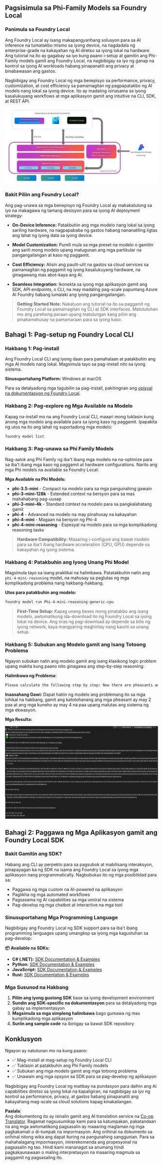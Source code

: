 <!--
CO_OP_TRANSLATOR_METADATA:
{
  "original_hash": "52973a5680a65a810aa80b7036afd31f",
  "translation_date": "2025-07-16T19:49:34+00:00",
  "source_file": "md/01.Introduction/02/07.FoundryLocal.md",
  "language_code": "tl"
}
-->
## Pagsisimula sa Phi-Family Models sa Foundry Local

### Panimula sa Foundry Local

Ang Foundry Local ay isang makapangyarihang solusyon para sa AI inference na tumatakbo mismo sa iyong device, na nagdadala ng enterprise-grade na kakayahan ng AI diretso sa iyong lokal na hardware. Ang tutorial na ito ay gagabay sa iyo kung paano i-setup at gamitin ang Phi-Family models gamit ang Foundry Local, na nagbibigay sa iyo ng ganap na kontrol sa iyong AI workloads habang pinapanatili ang privacy at binabawasan ang gastos.

Nagbibigay ang Foundry Local ng mga benepisyo sa performance, privacy, customization, at cost efficiency sa pamamagitan ng pagpapatakbo ng AI models nang lokal sa iyong device. Ito ay madaling isinasama sa iyong kasalukuyang workflows at mga aplikasyon gamit ang intuitive na CLI, SDK, at REST API.


![arch](../../../../../translated_images/foundry-local-arch.8823e321dd8258d7d68815ddb0153503587142ff32e6997041c7cf0c9df24b49.tl.png)

### Bakit Piliin ang Foundry Local?

Ang pag-unawa sa mga benepisyo ng Foundry Local ay makakatulong sa iyo na makagawa ng tamang desisyon para sa iyong AI deployment strategy:

- **On-Device Inference:** Patakbuhin ang mga modelo nang lokal sa iyong sariling hardware, na nagpapababa ng gastos habang nananatiling ligtas ang lahat ng iyong data sa iyong device.

- **Model Customization:** Pumili mula sa mga preset na modelo o gamitin ang sarili mong modelo upang matugunan ang mga partikular na pangangailangan at kaso ng paggamit.

- **Cost Efficiency:** Alisin ang paulit-ulit na gastos sa cloud services sa pamamagitan ng paggamit ng iyong kasalukuyang hardware, na ginagawang mas abot-kaya ang AI.

- **Seamless Integration:** Ikonekta sa iyong mga aplikasyon gamit ang SDK, API endpoints, o CLI, na may madaling pag-scale papuntang Azure AI Foundry habang lumalaki ang iyong pangangailangan.

> **Getting Started Note:** Nakatuon ang tutorial na ito sa paggamit ng Foundry Local sa pamamagitan ng CLI at SDK interfaces. Matututuhan mo ang parehong paraan upang matulungan kang piliin ang pinakamahusay na pamamaraan para sa iyong kaso.

## Bahagi 1: Pag-setup ng Foundry Local CLI

### Hakbang 1: Pag-install

Ang Foundry Local CLI ang iyong daan para pamahalaan at patakbuhin ang mga AI models nang lokal. Magsimula tayo sa pag-install nito sa iyong sistema.

**Sinusuportahang Platform:** Windows at macOS

Para sa detalyadong mga tagubilin sa pag-install, pakitingnan ang [opisyal na dokumentasyon ng Foundry Local](https://github.com/microsoft/Foundry-Local/blob/main/README.md).

### Hakbang 2: Pag-explore ng Mga Available na Modelo

Kapag na-install mo na ang Foundry Local CLI, maaari mong tuklasin kung anong mga modelo ang available para sa iyong kaso ng paggamit. Ipapakita ng utos na ito ang lahat ng suportadong mga modelo:


```bash
foundry model list
```

### Hakbang 3: Pag-unawa sa Phi Family Models

Nag-aalok ang Phi Family ng iba't ibang mga modelo na na-optimize para sa iba't ibang mga kaso ng paggamit at hardware configurations. Narito ang mga Phi models na available sa Foundry Local:

**Mga Available na Phi Models:** 

- **phi-3.5-mini** - Compact na modelo para sa mga pangunahing gawain
- **phi-3-mini-128k** - Extended context na bersyon para sa mas mahahabang pag-uusap
- **phi-3-mini-4k** - Standard context na modelo para sa pangkalahatang gamit
- **phi-4** - Advanced na modelo na may pinahusay na kakayahan
- **phi-4-mini** - Magaan na bersyon ng Phi-4
- **phi-4-mini-reasoning** - Espesyal na modelo para sa mga komplikadong reasoning tasks

> **Hardware Compatibility:** Maaaring i-configure ang bawat modelo para sa iba't ibang hardware acceleration (CPU, GPU) depende sa kakayahan ng iyong sistema.

### Hakbang 4: Patakbuhin ang Iyong Unang Phi Model

Magsimula tayo sa isang praktikal na halimbawa. Patatakbuhin natin ang `phi-4-mini-reasoning` model, na mahusay sa paglutas ng mga komplikadong problema nang hakbang-hakbang.


**Utos para patakbuhin ang modelo:**

```bash
foundry model run Phi-4-mini-reasoning-generic-cpu
```

> **First-Time Setup:** Kapag unang beses mong pinatakbo ang isang modelo, awtomatikong ida-download ito ng Foundry Local sa iyong lokal na device. Ang oras ng pag-download ay depende sa bilis ng iyong network, kaya mangyaring maghintay nang kaunti sa unang setup.

### Hakbang 5: Subukan ang Modelo gamit ang Isang Totoong Problema

Ngayon subukan natin ang modelo gamit ang isang klasikong logic problem upang makita kung paano nito ginagawa ang step-by-step reasoning:

**Halimbawa ng Problema:**

```txt
Please calculate the following step by step: Now there are pheasants and rabbits in the same cage, there are thirty-five heads on top and ninety-four legs on the bottom, how many pheasants and rabbits are there?
```

**Inaasahang Gawi:** Dapat hatiin ng modelo ang problemang ito sa mga lohikal na hakbang, gamit ang katotohanang ang mga pheasant ay may 2 paa at ang mga kuneho ay may 4 na paa upang malutas ang sistema ng mga ekwasyon.

**Mga Resulta:**

![cli](../../../../../translated_images/cli.862ec6b55c2b5d916093866d4df99190150d4198fd33ab79e586f9d6f5403089.tl.png)

## Bahagi 2: Paggawa ng Mga Aplikasyon gamit ang Foundry Local SDK

### Bakit Gamitin ang SDK?

Habang ang CLI ay perpekto para sa pagsubok at mabilisang interaksyon, pinapayagan ka ng SDK na isama ang Foundry Local sa iyong mga aplikasyon nang programmatically. Nagbubukas ito ng mga posibilidad para sa:

- Paggawa ng mga custom na AI-powered na aplikasyon
- Paglikha ng mga automated workflows
- Pagsasama ng AI capabilities sa mga umiiral na sistema
- Pag-develop ng mga chatbot at interactive na mga tool

### Sinusuportahang Mga Programming Language

Nagbibigay ang Foundry Local ng SDK support para sa iba't ibang programming languages upang umangkop sa iyong mga kagustuhan sa pag-develop:

**📦 Available na SDKs:**

- **C# (.NET):** [SDK Documentation & Examples](https://github.com/microsoft/Foundry-Local/tree/main/sdk/cs)
- **Python:** [SDK Documentation & Examples](https://github.com/microsoft/Foundry-Local/tree/main/sdk/python)
- **JavaScript:** [SDK Documentation & Examples](https://github.com/microsoft/Foundry-Local/tree/main/sdk/js)
- **Rust:** [SDK Documentation & Examples](https://github.com/microsoft/Foundry-Local/tree/main/sdk/rust)

### Mga Susunod na Hakbang

1. **Piliin ang iyong gustong SDK** base sa iyong development environment
2. **Sundin ang SDK-specific na dokumentasyon** para sa detalyadong mga gabay sa implementasyon
3. **Magsimula sa mga simpleng halimbawa** bago gumawa ng mas kumplikadong mga aplikasyon
4. **Suriin ang sample code** na ibinigay sa bawat SDK repository

## Konklusyon

Ngayon ay natutunan mo na kung paano:
- ✅ Mag-install at mag-setup ng Foundry Local CLI
- ✅ Tuklasin at patakbuhin ang Phi Family models
- ✅ Subukan ang mga modelo gamit ang mga totoong problema
- ✅ Unawain ang mga opsyon sa SDK para sa pag-develop ng aplikasyon

Nagbibigay ang Foundry Local ng matibay na pundasyon para dalhin ang AI capabilities diretso sa iyong lokal na kapaligiran, na nagbibigay sa iyo ng kontrol sa performance, privacy, at gastos habang pinapanatili ang kakayahang mag-scale sa cloud solutions kapag kinakailangan.

**Paalala**:  
Ang dokumentong ito ay isinalin gamit ang AI translation service na [Co-op Translator](https://github.com/Azure/co-op-translator). Bagamat nagsusumikap kami para sa katumpakan, pakatandaan na ang mga awtomatikong pagsasalin ay maaaring maglaman ng mga pagkakamali o di-tumpak na impormasyon. Ang orihinal na dokumento sa orihinal nitong wika ang dapat ituring na pangunahing sanggunian. Para sa mahahalagang impormasyon, inirerekomenda ang propesyonal na pagsasalin ng tao. Hindi kami mananagot sa anumang hindi pagkakaunawaan o maling interpretasyon na maaaring magmula sa paggamit ng pagsasaling ito.